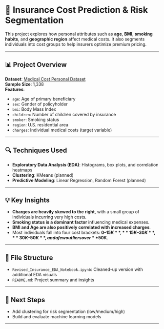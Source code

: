 # 🏥 Insurance Cost Prediction & Risk Segmentation

This project explores how personal attributes such as **age**, **BMI**, **smoking habits**, and **geographic region** affect medical costs. 
It also segments individuals into cost groups to help insurers optimize premium pricing.

---

## 📊 Project Overview

**Dataset**: [Medical Cost Personal Dataset](https://raw.githubusercontent.com/stedy/Machine-Learning-with-R-datasets/master/insurance.csv)  
**Sample Size**: 1,338  
**Features**:  
- `age`: Age of primary beneficiary  
- `sex`: Gender of policyholder  
- `bmi`: Body Mass Index  
- `children`: Number of children covered by insurance  
- `smoker`: Smoking status  
- `region`: U.S. residential area  
- `charges`: Individual medical costs (target variable)

---

## 🔍 Techniques Used

- **Exploratory Data Analysis (EDA)**: Histograms, box plots, and correlation heatmaps
- **Clustering**: KMeans (planned)
- **Predictive Modeling**: Linear Regression, Random Forest (planned)

---

## 💡 Key Insights

- **Charges are heavily skewed to the right**, with a small group of individuals incurring very high costs.
- **Smoking status is a dominant factor** influencing medical expenses.
- **BMI and Age are also positively correlated with increased charges**.
- Most individuals fall into four cost brackets: **$0–15K**, **15K–30K**, **30K–50K**, and a few outliers over **$50K**.

---

## 📁 File Structure
- `Revised_Insurance_EDA_Notebook.ipynb`: Cleaned-up version with additional EDA visuals
- `README.md`: Project summary and insights

---

## 🚀 Next Steps

- Add clustering for risk segmentation (low/medium/high)
- Build and evaluate machine learning models


---



